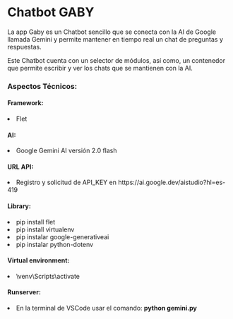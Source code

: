 <caption>
    <div class="container">
        <h1>Chatbot GABY</h1>
    </div>
</caption>

<section>
<div class="container">
    <p>La app Gaby es un Chatbot sencillo que se conecta con la AI de Google llamada Gemini y permite mantener en tiempo real un chat de preguntas y respuestas.</p>
    <p>Este Chatbot cuenta con un selector de módulos, así como, un contenedor que permite escribir y ver los chats que se mantienen con la AI. </p>
</div>

<div class="container">
    <h3>Aspectos Técnicos:</h3>
</div>

<div class="container">
    <h4>Framework:</h4>
        <li>Flet </li>
</div>

<div class="container">
    <h4>AI:</h4>
        <li>Google Gemini AI versión 2.0 flash </li>
</div>

<div class="container">
    <h4>URL API:</h4>
        <li>Registro y solicitud de API_KEY en https://ai.google.dev/aistudio?hl=es-419 </li>
</div>

<div class="container">
    <h4>Library:</h4>
        <li>pip install flet </li>
        <li>pip install virtualenv </li>
        <li>pip instalar google-generativeai </li>
        <li>pip instalar python-dotenv </li>
</div>

<div class="container">
    <h4>Virtual environment:</h4>
        <li>\venv\Scripts\activate </li>
</div>
</section>
        
<footer>
    <div class="container">
        <h4>Runserver:</h4>
             <li>En la terminal de VSCode usar el comando: <b>python gemini.py </li> 
    </div>
</footer>
